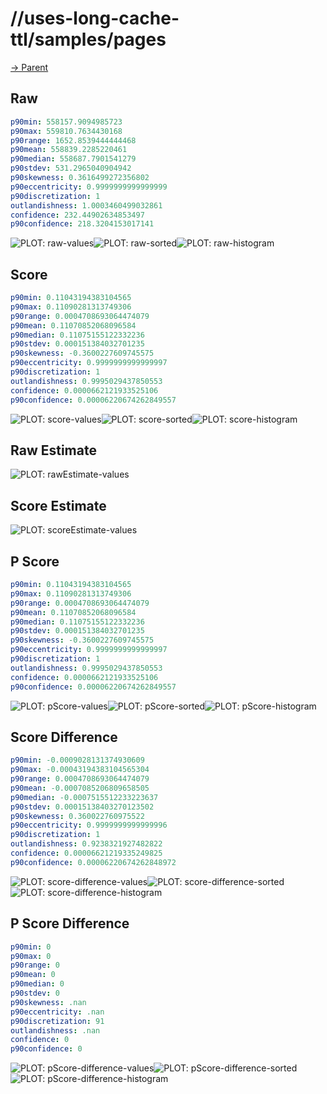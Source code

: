 
# //uses-long-cache-ttl/samples/pages

[→ Parent](../..)


## Raw


```yaml
p90min: 558157.9094985723
p90max: 559810.7634430168
p90range: 1652.8539444444468
p90mean: 558839.2285220461
p90median: 558687.7901541279
p90stdev: 531.2965040904942
p90skewness: 0.3616499272356802
p90eccentricity: 0.9999999999999999
p90discretization: 1
outlandishness: 1.0003460499032861
confidence: 232.44902634853497
p90confidence: 218.3204153017141

```

![PLOT: raw-values](./raw/values.svg)![PLOT: raw-sorted](./raw/sorted.svg)![PLOT: raw-histogram](./raw/histogram.svg)
## Score


```yaml
p90min: 0.11043194383104565
p90max: 0.11090281313749306
p90range: 0.0004708693064474079
p90mean: 0.11070852068096584
p90median: 0.11075155122332236
p90stdev: 0.000151384032701235
p90skewness: -0.3600227609745575
p90eccentricity: 0.9999999999999997
p90discretization: 1
outlandishness: 0.9995029437850553
confidence: 0.0000662121933525106
p90confidence: 0.00006220674262849557

```

![PLOT: score-values](./score/values.svg)![PLOT: score-sorted](./score/sorted.svg)![PLOT: score-histogram](./score/histogram.svg)
## Raw Estimate

![PLOT: rawEstimate-values](./rawEstimate/values.svg)
## Score Estimate

![PLOT: scoreEstimate-values](./scoreEstimate/values.svg)
## P Score


```yaml
p90min: 0.11043194383104565
p90max: 0.11090281313749306
p90range: 0.0004708693064474079
p90mean: 0.11070852068096584
p90median: 0.11075155122332236
p90stdev: 0.000151384032701235
p90skewness: -0.3600227609745575
p90eccentricity: 0.9999999999999997
p90discretization: 1
outlandishness: 0.9995029437850553
confidence: 0.0000662121933525106
p90confidence: 0.00006220674262849557

```

![PLOT: pScore-values](./pScore/values.svg)![PLOT: pScore-sorted](./pScore/sorted.svg)![PLOT: pScore-histogram](./pScore/histogram.svg)
## Score Difference


```yaml
p90min: -0.0009028131374930609
p90max: -0.00043194383104565304
p90range: 0.0004708693064474079
p90mean: -0.0007085206809658505
p90median: -0.0007515512233223637
p90stdev: 0.00015138403270123502
p90skewness: 0.360022760975522
p90eccentricity: 0.9999999999999996
p90discretization: 1
outlandishness: 0.9238321927482822
confidence: 0.00006621219335249825
p90confidence: 0.00006220674262848972

```

![PLOT: score-difference-values](./score-difference/values.svg)![PLOT: score-difference-sorted](./score-difference/sorted.svg)![PLOT: score-difference-histogram](./score-difference/histogram.svg)
## P Score Difference


```yaml
p90min: 0
p90max: 0
p90range: 0
p90mean: 0
p90median: 0
p90stdev: 0
p90skewness: .nan
p90eccentricity: .nan
p90discretization: 91
outlandishness: .nan
confidence: 0
p90confidence: 0

```

![PLOT: pScore-difference-values](./pScore-difference/values.svg)![PLOT: pScore-difference-sorted](./pScore-difference/sorted.svg)![PLOT: pScore-difference-histogram](./pScore-difference/histogram.svg)